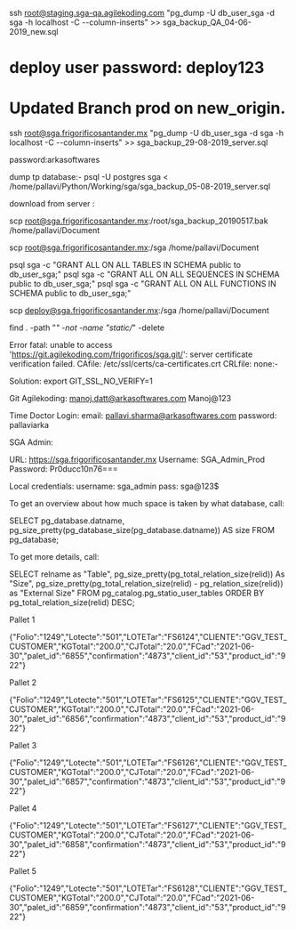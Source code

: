 ssh root@staging.sga-qa.agilekoding.com "pg_dump -U db_user_sga -d sga -h localhost -C --column-inserts" >> sga_backup_QA_04-06-2019_new.sql

# deploy user password: deploy123

# Updated Branch prod on new_origin.

ssh root@sga.frigorificosantander.mx "pg_dump -U db_user_sga -d sga -h localhost -C --column-inserts" >> sga_backup_29-08-2019_server.sql

password:arkasoftwares

dump tp database:-   psql -U postgres sga < /home/pallavi/Python/Working/sga/sga_backup_05-08-2019_server.sql



download from server :

scp root@sga.frigorificosantander.mx:/root/sga_backup_20190517.bak  /home/pallavi/Document

scp root@sga.frigorificosantander.mx:/sga  /home/pallavi/Document


psql sga -c "GRANT ALL ON ALL TABLES IN SCHEMA public to db_user_sga;"
psql sga -c "GRANT ALL ON ALL SEQUENCES IN SCHEMA public to db_user_sga;"
psql sga -c "GRANT ALL ON ALL FUNCTIONS IN SCHEMA public to db_user_sga;"


scp deploy@sga.frigorificosantander.mx:/sga  /home/pallavi/Document

find . -path "*" -not -name "static/*" -delete

Error fatal: unable to access 'https://git.agilekoding.com/frigorificos/sga.git/': server certificate verification failed. CAfile: /etc/ssl/certs/ca-certificates.crt CRLfile: none:-

Solution: export GIT_SSL_NO_VERIFY=1

Git Agilekoding:
manoj.datt@arkasoftwares.com
Manoj@123

Time Doctor Login:
email: pallavi.sharma@arkasoftwares.com
password: pallaviarka

SGA Admin:

URL: https://sga.frigorificosantander.mx
Username: SGA_Admin_Prod
Password: Pr0ducc10n76===

Local credentials:
username: sga_admin
pass: sga@123$


To get an overview about how much space is taken by what database, call:

SELECT
    pg_database.datname,
    pg_size_pretty(pg_database_size(pg_database.datname)) AS size
    FROM pg_database;
    
To get more details, call:

SELECT
   relname as "Table",
   pg_size_pretty(pg_total_relation_size(relid)) As "Size",
   pg_size_pretty(pg_total_relation_size(relid) - pg_relation_size(relid)) as "External Size"
   FROM pg_catalog.pg_statio_user_tables ORDER BY pg_total_relation_size(relid) DESC;


Pallet 1

{"Folio":"1249","Lotecte":"501","LOTETar":"FS6124","CLIENTE":"GGV_TEST_CUSTOMER","KGTotal":"200.0","CJTotal":"20.0","FCad":"2021-06-30","palet_id":"6855","confirmation":"4873","client_id":"53","product_id":"922"}

Pallet 2

{"Folio":"1249","Lotecte":"501","LOTETar":"FS6125","CLIENTE":"GGV_TEST_CUSTOMER","KGTotal":"200.0","CJTotal":"20.0","FCad":"2021-06-30","palet_id":"6856","confirmation":"4873","client_id":"53","product_id":"922"}

Pallet 3

{"Folio":"1249","Lotecte":"501","LOTETar":"FS6126","CLIENTE":"GGV_TEST_CUSTOMER","KGTotal":"200.0","CJTotal":"20.0","FCad":"2021-06-30","palet_id":"6857","confirmation":"4873","client_id":"53","product_id":"922"}

Pallet 4

{"Folio":"1249","Lotecte":"501","LOTETar":"FS6127","CLIENTE":"GGV_TEST_CUSTOMER","KGTotal":"200.0","CJTotal":"20.0","FCad":"2021-06-30","palet_id":"6858","confirmation":"4873","client_id":"53","product_id":"922"}

Pallet 5

{"Folio":"1249","Lotecte":"501","LOTETar":"FS6128","CLIENTE":"GGV_TEST_CUSTOMER","KGTotal":"200.0","CJTotal":"20.0","FCad":"2021-06-30","palet_id":"6859","confirmation":"4873","client_id":"53","product_id":"922"}